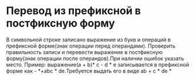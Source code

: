 # Перевод из префиксной в постфиксную форму
В  символьной  строке  записано  выражение  из  букв  и
операций в префиксной форме(знак операции  перед операндами).
Проверить   правильность   записи   и  перевести  выражение  в
постфиксную форму(знак операции после операндов).При наличии
ошибок указать место.
Пример: выражение(a + b)* c - d * e  записывается  в  префиксной
форме как - *+abc * de.Требуется выдать его в виде ab + c * de *